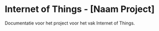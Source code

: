# Internet of Things - [Naam Project]
Documentatie voor het project voor het vak Internet of Things.
